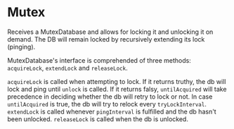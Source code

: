 # Mutex

Receives a MutexDatabase and allows for locking it and unlocking it on demand. The DB will remain locked by recursively extending its lock (pinging).

MutexDatabase's interface is comprehended of three methods: `acquireLock`, `extendLock` and `releaseLock`.

`acquireLock` is called when attempting to lock. If it returns truthy, the db will lock and ping until `unlock` is called. If it returns falsy, `untilAcquired` will take precedence in deciding whether the db will retry to lock or not. In case `untilAcquired` is true, the db will try to relock every `tryLockInterval`.
`extendLock` is called whenever `pingInterval` is fulfilled and the db hasn't been unlocked.
`releaseLock` is called when the db is unlocked.
